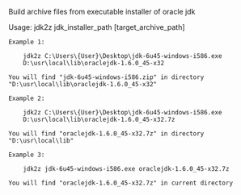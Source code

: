 Build archive files from executable installer of oracle jdk

Usage: jdk2z jdk_installer_path [target_archive_path]

    Example 1:

        jdk2z C:\Users\{User}\Desktop\jdk-6u45-windows-i586.exe
        D:\usr\local\lib\oraclejdk-1.6.0_45-x32

    You will find "jdk-6u45-windows-i586.zip" in directory
    "D:\usr\local\lib\oraclejdk-1.6.0_45-x32"

    Example 2:

        jdk2z C:\Users\{User}\Desktop\jdk-6u45-windows-i586.exe
        D:\usr\local\lib\oraclejdk-1.6.0_45-x32.7z

    You will find "oraclejdk-1.6.0_45-x32.7z" in directory
    "D:\usr\local\lib"

    Example 3:

        jdk2z jdk-6u45-windows-i586.exe oraclejdk-1.6.0_45-x32.7z

    You will find "oraclejdk-1.6.0_45-x32.7z" in current directory
